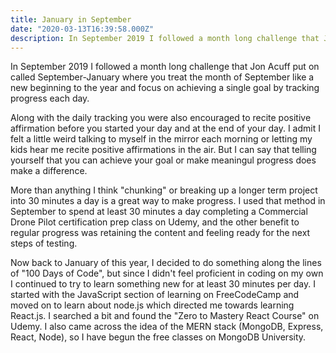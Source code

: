 ```yaml
---
title: January in September
date: "2020-03-13T16:39:58.000Z"
description: In September 2019 I followed a month long challenge that Jon Acuff put on called September-January where you treat the month of September like a new beginning to the year and focus on achieving a single goal by tracking progress each day.
---
```


In September 2019 I followed a month long challenge that Jon Acuff put on called September-January where you treat the month of September like a new beginning to the year and focus on achieving a single goal by tracking progress each day.

Along with the daily tracking you were also encouraged to recite positive affirmation before you started your day and at the end of your day. I admit I felt a little weird talking to myself in the mirror each morning or letting my kids hear me recite positive affirmations in the air. But I can say that telling yourself that you can achieve your goal or make meaningul progress does make a difference.

More than anything I think "chunking" or breaking up a longer term project into 30 minutes a day is a great way to make progress. I used that method in September to spend at least 30 minutes a day completing a Commercial Drone Pilot certification prep class on Udemy, and the other benefit to regular progress was retaining the content and feeling ready for the next steps of testing.

Now back to January of this year, I decided to do something along the lines of "100 Days of Code", but since I didn't feel proficient in coding on my own I continued to try to learn something new for at least 30 minutes per day. I started with the JavaScript section of learning on FreeCodeCamp and moved on to learn about node.js which directed me towards learning React.js. I searched a bit and found the "Zero to Mastery React Course" on Udemy. I also came across the idea of the MERN stack (MongoDB, Express, React, Node), so I have begun the free classes on MongoDB University.
